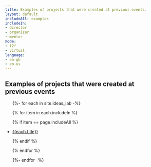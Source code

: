 ```yaml
---
title: Examples of projects that were created at previous events.
layout: default
includeAll: examples
includeIn:
- director
- organizer
- mentor
mode:
- f2f
- virtual
language:
- en-gb
- en-us
---
```


## Examples of projects that were created at previous events

<ul>
{%- for each in site.ideas_lab -%}

{% for item in each.includeIn %}

{% if item == page.includeAll %}

<li><a href="{{each.url}}">{{each.title}}</a></li>

{% endif %}

{% endfor %}

{%- endfor -%}
</ul>